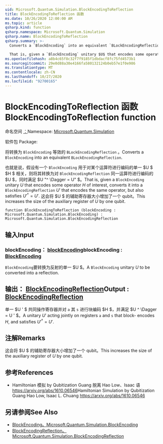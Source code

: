 ```yaml
---
uid: Microsoft.Quantum.Simulation.BlockEncodingToReflection
title: BlockEncodingToReflection 函数
ms.date: 10/26/2020 12:00:00 AM
ms.topic: article
qsharp.kind: function
qsharp.namespace: Microsoft.Quantum.Simulation
qsharp.name: BlockEncodingToReflection
qsharp.summary: >-
  Converts a `BlockEncoding` into an equivalent `BLockEncodingReflection`.

  That is, given a `BlockEncoding` unitary $U$ that encodes some operator $H$ of interest, converts it into a `BlockEncodingReflection` $U'$ that encodes the same operator, but also satisfies $U'^\dagger = U'$. This increases the size of the auxiliary register of $U$ by one qubit.
ms.openlocfilehash: a8b4c65f8c32f7f9185f1dbdacf8fc75fd4573b1
ms.sourcegitcommit: 29e0d88a30e4166fa580132124b0eb57e1f0e986
ms.translationtype: MT
ms.contentlocale: zh-CN
ms.lasthandoff: 10/27/2020
ms.locfileid: "92700165"
---
```

# <a name="blockencodingtoreflection-function"></a><span data-ttu-id="cb7dd-102">BlockEncodingToReflection 函数</span><span class="sxs-lookup"><span data-stu-id="cb7dd-102">BlockEncodingToReflection function</span></span>

<span data-ttu-id="cb7dd-103">命名空间 [：](xref:Microsoft.Quantum.Simulation)</span><span class="sxs-lookup"><span data-stu-id="cb7dd-103">Namespace: [Microsoft.Quantum.Simulation](xref:Microsoft.Quantum.Simulation)</span></span>

<span data-ttu-id="cb7dd-104">软件包 [](https://nuget.org/packages/)</span><span class="sxs-lookup"><span data-stu-id="cb7dd-104">Package: [](https://nuget.org/packages/)</span></span>


<span data-ttu-id="cb7dd-105">将转换为 `BlockEncoding` 等效的 `BLockEncodingReflection` 。</span><span class="sxs-lookup"><span data-stu-id="cb7dd-105">Converts a `BlockEncoding` into an equivalent `BLockEncodingReflection`.</span></span>

<span data-ttu-id="cb7dd-106">也就是说，假设有一个 `BlockEncoding` 用于对某个运算符进行编码的单一 $U $ $H $ 相关，则将其转换为对 `BlockEncodingReflection` 同一运算符进行编码的 $U $，同时满足 $U "^ \Dagger = U" $。</span><span class="sxs-lookup"><span data-stu-id="cb7dd-106">That is, given a `BlockEncoding` unitary $U$ that encodes some operator $H$ of interest, converts it into a `BlockEncodingReflection` $U'$ that encodes the same operator, but also satisfies $U'^\dagger = U'$.</span></span>
<span data-ttu-id="cb7dd-107">这会将 $U $ 的辅助寄存器大小增加了一个 qubit。</span><span class="sxs-lookup"><span data-stu-id="cb7dd-107">This increases the size of the auxiliary register of $U$ by one qubit.</span></span>

```qsharp
function BlockEncodingToReflection (blockEncoding : Microsoft.Quantum.Simulation.BlockEncoding) : Microsoft.Quantum.Simulation.BlockEncodingReflection
```


## <a name="input"></a><span data-ttu-id="cb7dd-108">输入</span><span class="sxs-lookup"><span data-stu-id="cb7dd-108">Input</span></span>

### <a name="blockencoding--blockencoding"></a><span data-ttu-id="cb7dd-109">blockEncoding： [blockEncoding](xref:Microsoft.Quantum.Simulation.BlockEncoding)</span><span class="sxs-lookup"><span data-stu-id="cb7dd-109">blockEncoding : [BlockEncoding](xref:Microsoft.Quantum.Simulation.BlockEncoding)</span></span>

<span data-ttu-id="cb7dd-110">`BlockEncoding`要转换为反射的单一 $U $。</span><span class="sxs-lookup"><span data-stu-id="cb7dd-110">A `BlockEncoding` unitary $U$ to be converted into a reflection.</span></span>



## <a name="output--blockencodingreflection"></a><span data-ttu-id="cb7dd-111">输出： [BlockEncodingReflection](xref:Microsoft.Quantum.Simulation.BlockEncodingReflection)</span><span class="sxs-lookup"><span data-stu-id="cb7dd-111">Output : [BlockEncodingReflection](xref:Microsoft.Quantum.Simulation.BlockEncodingReflection)</span></span>

<span data-ttu-id="cb7dd-112">单一 $U ' $ 共同操作寄存器并对 `a` 其 `s` 进行块编码 $H $，并满足 $U ^ \Dagger = U ' $。</span><span class="sxs-lookup"><span data-stu-id="cb7dd-112">A unitary $U'$ acting jointly on registers `a` and `s` that block- encodes $H$, and satisfies $U'^\dagger = U'$.</span></span>

## <a name="remarks"></a><span data-ttu-id="cb7dd-113">注解</span><span class="sxs-lookup"><span data-stu-id="cb7dd-113">Remarks</span></span>

<span data-ttu-id="cb7dd-114">这会将 $U $ 的辅助寄存器大小增加了一个 qubit。</span><span class="sxs-lookup"><span data-stu-id="cb7dd-114">This increases the size of the auxiliary register of $U$ by one qubit.</span></span>

## <a name="references"></a><span data-ttu-id="cb7dd-115">参考</span><span class="sxs-lookup"><span data-stu-id="cb7dd-115">References</span></span>

- <span data-ttu-id="cb7dd-116">Hamiltonian 模拟 by Qubitization Guang 脱离 Hao Low、Isaac 语 https://arxiv.org/abs/1610.06546</span><span class="sxs-lookup"><span data-stu-id="cb7dd-116">Hamiltonian Simulation by Qubitization Guang Hao Low, Isaac L. Chuang https://arxiv.org/abs/1610.06546</span></span>

## <a name="see-also"></a><span data-ttu-id="cb7dd-117">另请参阅</span><span class="sxs-lookup"><span data-stu-id="cb7dd-117">See Also</span></span>

- [<span data-ttu-id="cb7dd-118">BlockEncoding。</span><span class="sxs-lookup"><span data-stu-id="cb7dd-118">Microsoft.Quantum.Simulation.BlockEncoding</span></span>](xref:Microsoft.Quantum.Simulation.BlockEncoding)
- [<span data-ttu-id="cb7dd-119">BlockEncodingReflection。</span><span class="sxs-lookup"><span data-stu-id="cb7dd-119">Microsoft.Quantum.Simulation.BlockEncodingReflection</span></span>](xref:Microsoft.Quantum.Simulation.BlockEncodingReflection)